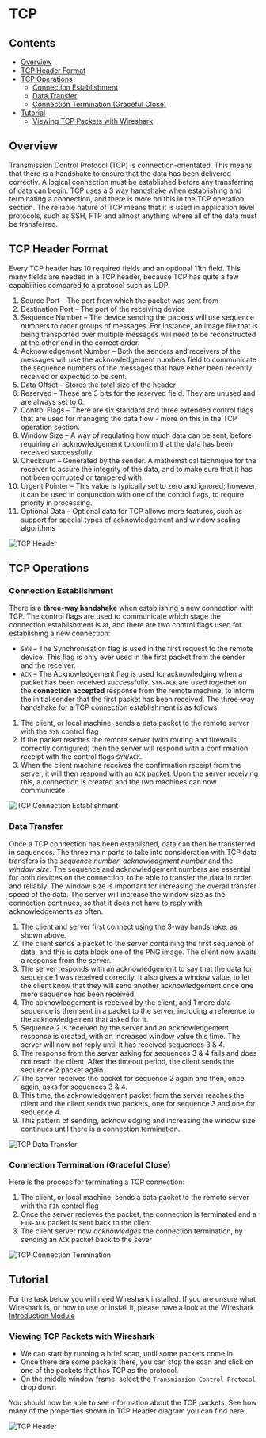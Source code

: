 # TCP



<!--TOC_START-->
## Contents
- [Overview](#overview)
- [TCP Header Format](#tcp-header-format)
- [TCP Operations](#tcp-operations)
	- [Connection Establishment](#connection-establishment)
	- [Data Transfer](#data-transfer)
	- [Connection Termination (Graceful Close)](#connection-termination-graceful-close)
- [Tutorial](#tutorial)
	- [Viewing TCP Packets with Wireshark](#viewing-tcp-packets-with-wireshark)

<!--TOC_END-->
## Overview
Transmission Control Protocol (TCP) is connection-orientated.
This means that there is a handshake to ensure that the data has been delivered correctly.
A logical connection must be established before any transferring of data can begin. TCP uses a 3 way handshake when establishing and terminating a connection, and there is more on this in the TCP operation section.
The reliable nature of TCP means that it is used in application level protocols, such as SSH, FTP and almost anything where all of the data must be transferred.

## TCP Header Format
Every TCP header has 10 required fields and an optional 11th field.
This many fields are needed in a TCP header, because TCP has quite a few capabilities compared to a protocol such as UDP.

1. Source Port – The port from which the packet was sent from
2. Destination Port – The port of the receiving device
3. Sequence Number – The device sending the packets will use sequence numbers to order groups of messages. For instance, an image file that is being transported over multiple messages will need to be reconstructed at the other end in the correct order.
4. Acknowledgement Number – Both the senders and receivers of the messages will use the acknowledgement numbers field to communicate the sequence numbers of the messages that have either been recently received or expected to be sent.
5. Data Offset – Stores the total size of the header
6. Reserved – These are 3 bits for the reserved field. They are unused and are always set to 0.
7. Control Flags – There are six standard and three extended control flags that are used for managing the data flow - more on this in the TCP operation section.
8. Window Size – A way of regulating how much data can be sent, before requiring an acknowledgement to confirm that the data has been received successfully.
9. Checksum – Generated by the sender. A mathematical technique for the receiver to assure the integrity of the data, and to make sure that it has not been corrupted or tampered with.
10. Urgent Pointer – This value is typically set to zero and ignored; however, it can be used in conjunction with one of the control flags, to require priority in processing.
11. Optional Data – Optional data for TCP allows more features, such as support for special types of acknowledgement and window scaling algorithms

![TCP Header](https://lh3.googleusercontent.com/o9ex3p3QMp5ONvsl-rZFnJ7g6K0wdI-CdxgT5qj1Zs-H56gPK3x26p4ijnaxaPn0OcLmBl9MUZkgHzsHNCgtW0YxZ8zB8Pn9APiyNnsfB61HlQq8W3Xicx5pOiXzxRAcHBiXFD0YFa56pr9dJAsyWrgV3otXqjtgomSGOt0gmkGAC7eVnAPmX1cH1WyW3p6nn-lY-UR_WMdkMxyRXaRvr3wBRd5VDnTdSHYU48xHZuAAOmeiIc84zccP2r8axDjPuNIvJ56ge5tOIh3gASN1v5_A9c-N5UAAyjPBuBeFe0obju3hbC0U5tTNNrMBQmgt_brDZzOh2yF3RGYH-9K8Bd0nuJi2ufyv9Unb_bF9MdM-hRTNYPIbSOceSziLGOBwGSyrd1nVtnzDVrlIADcYSg9Lvv4EJePZITkUmrXR3QxKLXU_r69UAj_S3nEBpAKi3KddFxDsuDLN-UCbg0mN5LmhRvnx2nCbIeUkYOvyeQbPE36b4b07xcdY3XQaeVqw-BlTEtV3Ix0wQW3HXUyOfFhhBY-JnaHlmOaU0DLjuPf4n1qidj4zY3ZFgyXuYm1zdWRY2QkYUABa4cQow9yLEv3LU__zmbFTA2D_JUoaoeNlR5OSgcDfcDWLlGZ5Xq4msVvNL_knd5FwM1itrZCKc33eIUhBmOgDofoh4PPz-kdTDG1QFvo4__NOCBJGKLBlO4V5ikqg8d1tNVgNSe94nlmtkp_qkJknOVdTAt7n2ZmAO20n=w1084-h628-no)

## TCP Operations

### Connection Establishment
There is a **three-way handshake** when establishing a new connection with TCP. The control flags are used to communicate which stage the connection establishment is at, and there are two control flags used for establishing a new connection:
- `SYN` – The Synchronisation flag is used in the first request to the remote device. This flag is only ever used in the first packet from the sender and the receiver.
- `ACK` – The Acknowledgement flag is used for acknowledging when a packet has been received successfully.
`SYN-ACK` are used together on the **connection accepted** response from the remote machine, to inform the initial sender that the first packet has been received.
The three-way handshake for a TCP connection establishment is as follows:
1. The client, or local machine, sends a data packet to the remote server with the `SYN` control flag
2. If the packet reaches the remote server (with routing and firewalls correctly configured) then the server will respond with a confirmation receipt with the control flags `SYN`/`ACK`.
3. When the client machine receives the confirmation receipt from the server, it will then respond with an `ACK` packet. Upon the server receiving this, a connection is created and the two machines can now communicate.

![TCP Connection Establishment](https://lh3.googleusercontent.com/6SDc57fgBkSq3s_pbKu-bVXXwDzvGLFxsHObJqr84rlwHvtN3aBEWFeQF3cc3ew3-j2YLICS46THZ1_n8nSYvdSLhDchCt52gGYf4lPEDk5aAeEqMAKLZQrDvpEoOUMthJSfpJupMykh2gC_PES_2vUN2f372qzKOADLDULE3i5kx82Vnc34IbxtpzeBwwtVi1s-cU9KZoqjfhRHgClN78wMVufIUHbeS0KssDOVHJWTgtIM2acrlKkSpSBm3Km5C47c71zwkenaNzPALUA1b48lz1sxQ58iYtLb0bpjkFs5arT1_xz0UDgY0vAtpgs1oE_vHykyHJqKLW3SgBLpYXN6aFlfL24-bdHL7vqg8gwSnWcjDnGEs5ro1gXOQwGpeAhs2UfCzDhwUz4ao5e9yDGc4PhZCW4QQSaiYe3sMKrwAIEGA1gLWL_5zQuHLdca6PPNu0MT5NG2CXo0wBHHjG_LnBJP9DYfP_WaxG_jc2AM1r9e1Nq6ls-rxAnF6Mo2YSN9PQsIuf7mBHeCqmY9KllaIwNtHnfnDo6d0tDLdUp4qQROk2p8Efr3eaXnjl7j7TaCLy42gqKIEca2J7r_P6QvCONDHazKxnv54HGKFudlFpgwaFtvszkm44oPs-eVnQqSeDQQr9UfG1g60BNRWBaFMkQoX9726U40RAMdRQlHDMz5rnjuS_YskTwnMBwIdDos4bhWeIZ1jAlMYz3Un-4aECzMWOzqfwdavYTWn1-IX0Gn=w835-h685-no)

### Data Transfer
Once a TCP connection has been established, data can then be transferred in sequences.
The three main parts to take into consideration with TCP data transfers is the *sequence number*, *acknowledgment number* and the *window size*.
The sequence and acknowledgement numbers are essential for both devices on the connection, to be able to transfer the data in order and reliably.
The window size is important for increasing the overall transfer speed of the data. The server will increase the window size as the connection continues, so that it does not have to reply with acknowledgements as often.
1. The client and server first connect using the 3-way handshake, as shown above.
2. The client sends a packet to the server containing the first sequence of data, and this is data block one of the PNG image. The client now awaits a response from the server.
3. The server responds with an acknowledgement to say that the data for sequence 1 was received correctly. It also gives a window value, to let the client know that they will send another acknowledgement once one more sequence has been received.
4. The acknowledgement is received by the client, and 1 more data sequence is then sent in a packet to the server, including a reference to the acknowledgement that asked for it.
5. Sequence 2 is received by the server and an acknowledgement response is created, with an increased window value this time. The server will now not reply until it has received sequences 3 & 4.
6. The response from the server asking for sequences 3 & 4 fails and does not reach the client. After the timeout period, the client sends the sequence 2 packet again.
7. The server receives the packet for sequence 2 again and then, once again, asks for sequences 3 & 4.
8. This time, the acknowledgement packet from the server reaches the client and the client sends two packets, one for sequence 3 and one for sequence 4.
9. This pattern of sending, acknowledging and increasing the window size continues until there is a connection termination.

![TCP Data Transfer](https://lh3.googleusercontent.com/Oz074lzAMSFv68esdoexOJ4eABpFhUSiR3fqn-Scvv1atC3wrQbY_vey6KAnP4z5wImNwhJlX6jQY_PNHD6fpYvPd7RDt-GCVe28JcalbgUFXHcLs_snA6pzDU6s1dkyNtqRjY9ZEGt7hY552o4LITQVd6bTT5jjh7PJ0I_K8021XQPgMoKuX7s7yqCgZ06fnsiiL6iWtVO40bDeQwKpxuZHaX0x6_4jnclo80X-XMOhniiiUctKieP_gNmBCU4i-APcE-uRK7Zy-6POzMUNiFa1dqZ-pXrEsOCGjb4i0_SkU3G6P76_chDtmgU6GTbdR1_nxvgV0F-tB9GtZXdb8Xld7tUjGyZBlUceEo_FKLlFyxqv28DBUjUezjLDndR0_ZbGAtAjlFDWTIYtJmK-MFgwaoU_gtPQ595U_MkAsUQl_FANeuCt_3pEFEYkXBUWFNtT6tI6R9ykgQ-VsS4GfThe9fCrjkCLJtcf2NxlKrv10spQ3XT89Tvhchvy8WWIhiPinkfkyfgeWCvslRHbXkBQm9CkEXDsOQ8vIrO--4YeYtiKMl0rFSz5cvDHvSB1o7jJENQ3hpCG4pA9PKzRt_eOx2YSrkBWvLMeIbLFWaBRkBR9ACaWS20xKkK-H9sEfrHXCl-HLAwzg5yFiKeP5pF3awq-aAuCEIJmfAP5JZDGM06GE1uB7tT4e3fM5PhKZnDZ0un1hdZXnPO_wHiGu8-WVIljd-h31O-vaN9l4sbFdYLu=w911-h1060-no)

### Connection Termination (Graceful Close)
Here is the process for terminating a TCP connection:
1. The client, or local machine, sends a data packet to the remote server with the `FIN` control flag
2. Once the server recieves the packet, the connection is terminated and a `FIN-ACK` packet is sent back to the client
3. The client server now *acknowledges* the connection termination, by sending an `ACK` packet back to the sever

![TCP Connection Termination](https://lh3.googleusercontent.com/wxM7JkZo60NgRtrhwDXIsG0d96F-yEa1xwh4GxqxgISBipDc6zPSghRhDE4GHyHzgxGi5usW-GUFLFJsgiTZ3wuK-Yh4yeeZeN4IUmgFAriuLawjkbcTbJ9y0q6BFOFINDQYS3UbyzkA549Yh-SOHBC6ctd70sPJ9IzxQNW0RmdMV-81I1Len-DKE_bDGfEKZoMimHzcRI6xNqX76Xz44AwaITc92QAmWYkWB1kszZ9x8tNTs6ehofCZGxijAdk4PmTBppf1UHkfdHp9EU-778_X79bkQ388adIbE2HMz6DEkFmTALPLtNUPg0VXRXZD60GSKkI-toN_lhn-6iEnEyvaqa376hHqPyPUCdJyYbSQnf6tBfzFDxq0ZAb4GpNbfQw4MItn8sWa5Oxzx9vCNmQKtNA_R7G27T-jvlwMjeXhcTe8mEsfw5_L0FCeLeQ-ZxfdgG79hmtkXdmTqWZ6FTPxBOqaOTnVoWRzVPNt3k-jyXlFGJlugJoSNZ0weQmXAAQJr1_UeLQrORK7vEiLhvlU3qy0JwbFAuMs765QU6widCv-bRhQhJtmJX88ccFLCnXZVXJ0ykUWbgw-WxCwDtIuF1Z9jy6Ow8xPZNqg7auJeGj9daID0UTS1qLFRyNMZt_KlxcPdujPUv4Tracblb3jnVeYI2q2W0L1NMUFErEATBhQ9TrvUBr45a4iIgZqqRbzlB3VKaxUEBITMvHYtxZk4As2auk7DrQmUyfpyBcHI91v=w884-h685-no)

## Tutorial
For the task below you will need Wireshark installed.
If you are unsure what Wireshark is, or how to use or install it, please have a look at the Wireshark [Introduction Module](/topics/wireshark/modules/introduction)

### Viewing TCP Packets with Wireshark
- We can start by running a brief scan, until some packets come in.
- Once there are some packets there, you can stop the scan and click on one of the packets that has TCP as the protocol.
- On the middle window frame, select the `Transmission Control Protocol` drop down

You should now be able to see information about the TCP packets. See how many of the properties shown in TCP Header diagram you can find here:

![TCP Header](https://lh3.googleusercontent.com/no-MmNGJTMlWVjNTEIyLmBatitBWBXCki0IZaqfJT_gl0NnCJwVByUc5YIPJ6BIPt-HDNQb2cbi5OfNdijVBQkHdQ0FqWrUSRvneMl3bHfi7cq7oVyPTHaTfz_Dz5q65RhFQRESPT0LA6WYLMnpMWErNgtWfLzWzIXSssal6fmCOmwf30dNTCTrs1PKiDkuZT4fxgl2cHIp5vwUAV3WsCRpuiMZ-uB-o1v9UArp2Gpt6W9i0rviT4WDZxopN2kiJu1crn7Ha6dFkQr0E0vgfP4xSiX1naMwPkC6fFr8Ck58Dr3zwvMz6NPl6F3vRfFR04jDGatILzDOO6Z56ExTLKf5eUjNx-FvZUIAqnP3Jo5GSypMz1gqq9p_5r14wYC-ATIlZSOJNrXErkH_cAo1oZYq5E02ah-kZu6wg_XBGmt8zM49YRYrQRkOo37oNrD8fx3Egk41qWyQcx639ebPfA8Yn-r_0R8GlCAGdu_JwWajO1KCn8UwFjy0DZ39vWbJ4LbIG3jTNi1_MorC_BspWYPBejjRjBpD3StOpQkNFbNN_6lbeFELN8T8_q_nzikoBPDUJRyb-8jtcffzPo0SEG2CqhytSURS7eH3iV9ucASKscJdAi7afadAVmf0kFRxxSe6MMRTc4USDhS1kaz1lD5Oe8bHntJJeJ3LJQsTdRuP1XBbCQWm-WAiBXXZlXIxLVMsNnR1XqKdHrwQhjyQD1RwLDZDEzEcTE7MUPZ7DIdW1A4bn=w1179-h1287-no)
